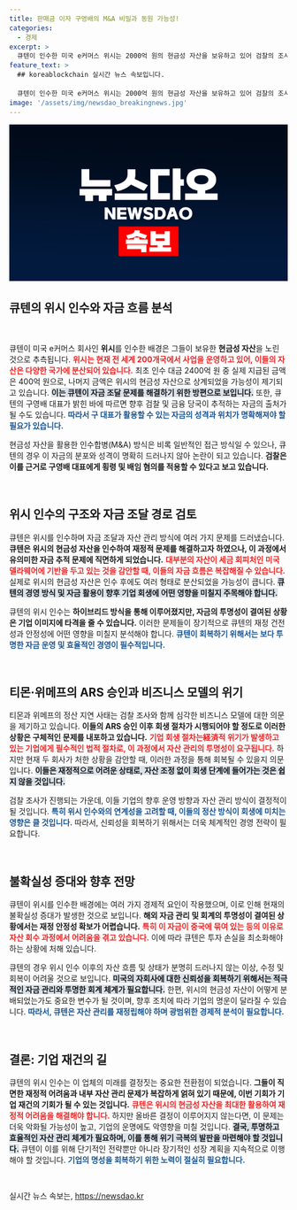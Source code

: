 ```yaml
---
title: 판매금 이자 구영배의 M&A 비밀과 동원 가능성!
categories:
  - 경제
excerpt: >
  큐텐이 인수한 미국 e커머스 위시는 2000억 원의 현금성 자산을 보유하고 있어 검찰의 조사 대상으로 떠올랐다. 법적 문제와 함께 기업회생 절차에 돌입한 티몬과 위메프의 미정산 사태가 이와 관련된 의혹을 불러일으키고 있다.
feature_text: >
  ## koreablockchain 실시간 뉴스 속보입니다.

  큐텐이 인수한 미국 e커머스 위시는 2000억 원의 현금성 자산을 보유하고 있어 검찰의 조사 대상으로 떠올랐다. 법적 문제와 함께 기업회생 절차에 돌입한 티몬과 위메프의 미정산 사태가 이와 관련된 의혹을 불러일으키고 있다.
image: '/assets/img/newsdao_breakingnews.jpg'
---
```


<p><img src="/assets/img/newsdao_breakingnews.jpg" alt="koreablockchain 속보" /></p>

<h2 data-ke-size="size26">큐텐의 위시 인수와 자금 흐름 분석</h2>

<p data-ke-size="size16">&nbsp;</p>

<p>큐텐이 미국 e커머스 회사인 <b>위시</b>를 인수한 배경은 그들이 보유한 <b>현금성 자산</b>을 노린 것으로 추측됩니다. <b><span style="color: #ee2323;">위시는 현재 전 세계 200개국에서 사업을 운영하고 있어, 이들의 자산은 다양한 국가에 분산되어 있습니다.</span></b> 최초 인수 대금 2400억 원 중 실제 지급된 금액은 400억 원으로, 나머지 금액은 위시의 현금성 자산으로 상계되었을 가능성이 제기되고 있습니다. <b><span style="background-color: #21538527;">이는 큐텐이 자금 조달 문제를 해결하기 위한 방편으로 보입니다.</span></b> 또한, 큐텐의 구영배 대표가 밝힌 바에 따르면 향후 검찰 및 금융 당국이 추적하는 자금의 출처가 될 수도 있습니다. <b><span style="color: #1a5490;">따라서 구 대표가 활용할 수 있는 자금의 성격과 위치가 명확해져야 할 필요가 있습니다.</span></b></p>

<p>현금성 자산을 활용한 인수합병(M&amp;A) 방식은 비록 일반적인 접근 방식일 수 있으나, 큐텐의 경우 이 자금의 분포와 성격이 명확히 드러나지 않아 논란이 되고 있습니다. <b>검찰은 이를 근거로 구영배 대표에게 횡령 및 배임 혐의를 적용할 수 있다고 보고 있습니다.</b> <p data-ke-size="size16">&nbsp;</p></p>

<h2 data-ke-size="size26">위시 인수의 구조와 자금 조달 경로 검토</h2>

<p>큐텐은 위시를 인수하며 자금 조달과 자산 관리 방식에 여러 가지 문제를 드러냈습니다. <b>큐텐은 위시의 현금성 자산을 인수하여 재정적 문제를 해결하고자 하였으나, 이 과정에서 유의미한 자금 추적 문제에 직면하게 되었습니다.</b> <b><span style="color: #ee2323;">대부분의 자산이 세금 회피처인 미국 델라웨어에 기반을 두고 있는 것을 감안할 때, 이들의 자금 흐름은 복잡해질 수 있습니다.</span></b> 실제로 위시의 현금성 자산은 인수 후에도 여러 형태로 분산되었을 가능성이 큽니다. <b><span style="background-color: #21538527;">큐텐의 경영 방식 및 자금 활용이 향후 기업 회생에 어떤 영향을 미칠지 주목해야 합니다.</span></b></p>

<p>큐텐의 위시 인수는 <b>하이브리드 방식을 통해 이루어졌지만, 자금의 투명성이 결여된 상황은 기업 이미지에 타격을 줄 수 있습니다.</b> 이러한 문제들이 장기적으로 큐텐의 재정 건전성과 안정성에 어떤 영향을 미칠지 분석해야 합니다. <b><span style="color: #1a5490;">큐텐이 회복하기 위해서는 보다 투명한 자금 운영 및 효율적인 경영이 필수적입니다.</span></b></p>

<p data-ke-size="size16">&nbsp;</p>

<h2 data-ke-size="size26">티몬·위메프의 ARS 승인과 비즈니스 모델의 위기</h2>

<p>티몬과 위메프의 정산 지연 사태는 검찰 조사와 함께 심각한 비즈니스 모델에 대한 의문을 제기하고 있습니다. <b>이들의 ARS 승인 이후 회생 절차가 시행되어야 할 정도로 이러한 상황은 구체적인 문제를 내포하고 있습니다.</b> <b><span style="color: #ee2323;">기업 회생 절차는経済적 위기가 발생하고 있는 기업에게 필수적인 법적 절차로, 이 과정에서 자산 관리의 투명성이 요구됩니다.</span></b> 하지만 현재 두 회사가 처한 상황을 감안할 때, 이러한 과정을 통해 회복될 수 있을지 의문입니다. <b><span style="background-color: #21538527;">이들은 재정적으로 어려운 상태로, 자산 조정 없이 회생 단계에 들어가는 것은 쉽지 않을 것입니다.</span></b> </p>

<p>검찰 조사가 진행되는 가운데, 이들 기업의 향후 운영 방향과 자산 관리 방식이 결정적이 될 것입니다. <b><span style="color: #1a5490;">특히 위시 인수와의 연계성을 고려할 때, 이들의 정산 방식이 회생에 미치는 영향은 클 것입니다.</span></b> 따라서, 신뢰성을 회복하기 위해서는 더욱 체계적인 경영 전략이 필요합니다. <p data-ke-size="size16">&nbsp;</p></p>

<h2 data-ke-size="size26">불확실성 증대와 향후 전망</h2>

<p>큐텐이 위시를 인수한 배경에는 여러 가지 경제적 요인이 작용했으며, 이로 인해 현재의 불확실성 증대가 발생한 것으로 보입니다. <b>해외 자금 관리 및 회계의 투명성이 결여된 상황에서는 재정 안정성 확보가 어렵습니다.</b> <b><span style="color: #ee2323;">특히 이 자금이 중국에 묶여 있는 등의 이유로 자산 회수 과정에서 어려움을 겪고 있습니다.</span></b> 이에 따라 큐텐은 투자 손실을 최소화해야 하는 상황에 처해 있습니다. </p>

<p>큐텐의 경우 위시 인수 이후의 자산 흐름 및 상태가 분명히 드러나지 않는 이상, 수정 및 회복이 어려울 것으로 보입니다. <b><span style="background-color: #21538527;">미국의 자회사에 대한 신뢰성을 회복하기 위해서는 적극적인 자금 관리와 투명한 회계 체계가 필요합니다.</span></b> 한편, 위시의 현금성 자산이 어떻게 분배되었는가도 중요한 변수가 될 것이며, 향후 조치에 따라 기업의 명운이 달라질 수 있습니다. <b><span style="color: #1a5490;">따라서, 큐텐은 자산 관리를 재정립해야 하며 광범위한 경제적 분석이 필요합니다.</span></b></p>

<p data-ke-size="size16">&nbsp;</p>

<h2 data-ke-size="size26">결론: 기업 재건의 길</h2>

<p>큐텐의 위시 인수는 이 업체의 미래를 결정짓는 중요한 전환점이 되었습니다. <b>그들이 직면한 재정적 어려움과 내부 자산 관리 문제가 복잡하게 얽혀 있기 때문에, 이번 기회가 기업 재건의 기회가 될 수 있는 것입니다.</b> <b><span style="color: #ee2323;">큐텐은 위시의 현금성 자산을 최대한 활용하여 재정적 어려움을 해결해야 합니다.</span></b> 하지만 올바른 결정이 이루어지지 않는다면, 이 문제는 더욱 악화될 가능성이 높고, 기업의 운명에도 악영향을 미칠 것입니다. <b><span style="background-color: #21538527;">결국, 투명하고 효율적인 자산 관리 체계가 필요하며, 이를 통해 위기 극복의 발판을 마련해야 할 것입니다.</span></b> 큐텐이 이를 위해 단기적인 전략뿐만 아니라 장기적인 성장 계획을 지속적으로 이행해야 할 것입니다. <b><span style="color: #1a5490;">기업의 명성을 회복하기 위한 노력이 절실히 필요합니다.</span></b></p>

<p data-ke-size="size16">&nbsp;</p>
실시간 뉴스 속보는, <a href="https://newsdao.kr" rel="dofollow">https://newsdao.kr</a>


